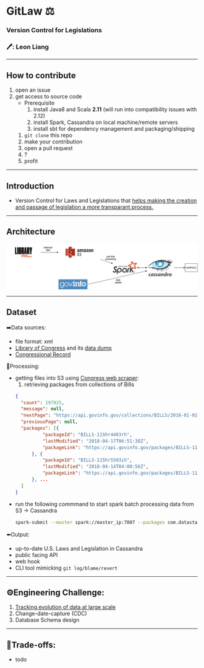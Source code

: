 # GitLaw ⚖️
### Version Control for Legislations
### :pen:: Leon Liang
----

## How to contribute
 1. open an issue
 2. get access to source code
 	- Prerequisite
 		1. install Java8 and Scala **2.11** (will run into compatibility issues with 2.12)
 		2. install Spark, Cassandra on local machine/remote servers
		3. install sbt for dependency management and packaging/shipping
	 1. `git clone` this repo
 	 2. make your contribution
	 3. open a pull request
	 4. ?
	 5. profit
	 
----
 
## Introduction
 - Version Control for Laws and Legislations that [helps making the creation and passage of legislation a more transparant process.](https://blog.abevoelker.com/gitlaw-github-for-laws-and-legal-documents-a-tourniquet-for-american-liberty/)
 
------
## Architecture

 ![Data pipeline](https://github.com/leonliangsc/GitLaw/blob/master/images/Data%20Pipeline%20(1).png)

----
## Dataset

➡️Data sources: 
 - file format: xml
 - [Library of Congress](https://www.congress.gov/advanced-search/legislation) and its [data dump](https://github.com/usgpo/bulk-data)
 - [Congressional Record](https://www.congress.gov/congressional-record)

🔄Processing: 
 - getting files into S3 using [Congress web scraper](https://github.com/unitedstates/congress):
  	1. retrieving packages from collections of Bills
	  ```json
	  {
		"count": 197925,
		"message": null,
		"nextPage": "https://api.govinfo.gov/collections/BILLS/2018-01-01T00:00:00Z/?offset=100&pageSize=100",
		"previousPage": null,
		"packages": [{
				"packageId": "BILLS-115hr4403rh",
				"lastModified": "2018-04-17T06:51:38Z",
				"packageLink": "https://api.govinfo.gov/packages/BILLS-115hr4403rh/summary"
			}, {
				"packageId": "BILLS-115hr5503ih",
				"lastModified": "2018-04-14T04:00:56Z",
				"packageLink": "https://api.govinfo.gov/packages/BILLS-115hr5503ih/summary"
			}, ...
		]
	}
	  ```
 - run the following commmand to start spark batch processing data from S3 -> Cassandra
	```bash
	spark-submit --master spark://master_ip:7007 --packages com.datastax.spark:spark-cassandra-connector_2.11:2.5.0,com.amazonaws:aws-java-sdk:1.7.4,org.apache.hadoop:hadoop-aws:2.7.7 --conf spark.hadoop.fs.s3a.endpoint=s3.us-east-2.amazonaws.com --conf spark.executor.extraJavaOptions=-Dcom.amazonaws.services.s3.enableV4=true --conf spark.driver.extraJavaOptions=-Dcom.amazonaws.services.s3.enableV4=true --conf spark.cassandra.connection.host=<cassandra_server_ip> --conf spark.sql.extensions=com.datastax.spark.connector.CassandraSparkExtensions ~/GitLaw/data-processing/processor/target/scala-2.11/processor_2.11-0.1.jar
	```
 

⬅️Output: 
 - up-to-date U.S. Laws and Legislation in Cassandra
 - public facing API
 - web hook
 - CLI tool mimicking `git log/blame/revert` 

----

## :gear:Engineering Challenge: 
1. [Tracking evolution of data at large scale](https://sites.google.com/insightdatascience.com/de-la-fellow-hub-2020b/pre-session/project-prep/project-seeds#h.p_bFdKFDhnY8FI)
2. Change-date-capture (CDC)
3. Database Schema design
----
## :robot:Trade-offs:
 - todo

